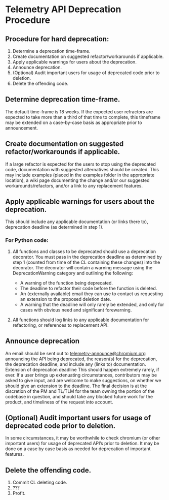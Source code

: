 # Telemetry API Deprecation Procedure

## Procedure for hard deprecation:
1. Determine a deprecation time-frame.
2. Create documentation on suggested refactor/workarounds if applicable.
3. Apply applicable warnings for users about the deprecation.
4. Announce deprecation.
5. (Optional) Audit important users for usage of deprecated code prior to deletion.
6. Delete the offending code.

## Determine deprecation time-frame.

The default time-frame is 18 weeks. If the expected user refractors are expected to take more than a third of that time to complete, this timeframe may be extended on a case-by-case basis as appropriate prior to announcement.

## Create documentation on suggested refactor/workarounds if applicable.

If a large refactor is expected for the users to stop using the deprecated code, documentation with suggested alternatives should be created. This may include examples (placed in the examples folder in the appropriate location), a wiki page documenting the change and/or our suggested workarounds/refactors, and/or a link to any replacement features.

## Apply applicable warnings for users about the deprecation.

This should include any applicable documentation (or links there to), deprecation deadline (as determined in step 1).

### For Python code:

1. All functions and classes to be deprecated should use a deprecation decorator.
   You must pass in the deprecation deadline as determined by step 1 (counted from time of the CL containing these changes) into the decorator. The decorator will contain a warning message using the DeprecationWarning category and outlining the following:
   * A warning of the function being deprecated.
   * The deadline to refactor their code before the function is deleted.
   * An (externally available) email they can use to contact us requesting an extension to the proposed deletion date.
   * A warning that the deadline will only rarely be extended, and only for cases with obvious need and significant forewarning.

2. All functions should log links to any applicable documentation for refactoring, or references to replacement API.

## Announce deprecation
An email should be sent out to telemetry-announce@chromium.org announcing the API being deprecated, the reason(s) for the deprecation, the deprecation deadline, and include any (links to) documentation.
Extension of deprecation deadline
This should happen extremely rarely, if ever. If a user brings up extenuating circumstances, contributors may be asked to give input, and are welcome to make suggestions, on whether we should give an extension to the deadline. The final decision is at the discretion of the PM and TL/TLM for the team owning the portion of the codebase in question, and should take any blocked future work for the product, and timeliness of the request into account.

## (Optional) Audit important users for usage of deprecated code prior to deletion.

In some circumstances, it may be worthwhile to check chromium (or other important users) for usage of deprecated API’s prior to deletion. It may be done on a case by case basis as needed for deprecation of important features.

## Delete the offending code.
1. Commit CL deleting code.
2. ???
3. Profit.
